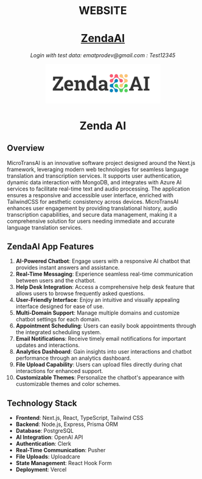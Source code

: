 <p align="center">
    <h1 align="center">WEBSITE</h1>
</p>
<p align="center">
    <h1 align="center"><a href="https://zenda-ai.vercel.app/">ZendaAI</a></h1>
</p>
<p align="center">
    <em>Login with test data: ematprodev@gmail.com : Test12345</em>
</p>

<p align="center">
  <img src="./public/images/logo.png" width="60%" alt="project-logo">
</p>
<p align="center">
    <h1 align="center">Zenda AI</h1>
</p>

## Overview

MicroTransAI is an innovative software project designed around the Next.js framework, leveraging modern web technologies for seamless language translation and transcription services. It supports user authentication, dynamic data interaction with MongoDB, and integrates with Azure AI services to facilitate real-time text and audio processing. The application ensures a responsive and accessible user interface, enriched with TailwindCSS for aesthetic consistency across devices. MicroTransAI enhances user engagement by providing translational history, audio transcription capabilities, and secure data management, making it a comprehensive solution for users needing immediate and accurate language translation services.

## ZendaAI App Features

1. **AI-Powered Chatbot**: Engage users with a responsive AI chatbot that provides instant answers and assistance.
2. **Real-Time Messaging**: Experience seamless real-time communication between users and the chatbot.
3. **Help Desk Integration**: Access a comprehensive help desk feature that allows users to browse frequently asked questions.
4. **User-Friendly Interface**: Enjoy an intuitive and visually appealing interface designed for ease of use.
5. **Multi-Domain Support**: Manage multiple domains and customize chatbot settings for each domain.
6. **Appointment Scheduling**: Users can easily book appointments through the integrated scheduling system.
7. **Email Notifications**: Receive timely email notifications for important updates and interactions.
8. **Analytics Dashboard**: Gain insights into user interactions and chatbot performance through an analytics dashboard.
9. **File Upload Capability**: Users can upload files directly during chat interactions for enhanced support.
10. **Customizable Themes**: Personalize the chatbot's appearance with customizable themes and color schemes.

## Technology Stack

- **Frontend**: Next.js, React, TypeScript, Tailwind CSS
- **Backend**: Node.js, Express, Prisma ORM
- **Database**: PostgreSQL
- **AI Integration**: OpenAI API
- **Authentication**: Clerk
- **Real-Time Communication**: Pusher
- **File Uploads**: Uploadcare
- **State Management**: React Hook Form
- **Deployment**: Vercel
